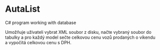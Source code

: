 # AutaList
C# program working with database

Umožňuje uživateli vybrat XML soubor z disku, načte vybraný soubor do tabulky a pro každý model sečte celkovou cenu vozů prodaných o víkendu a vypočítá celkovou cenu s DPH.  
